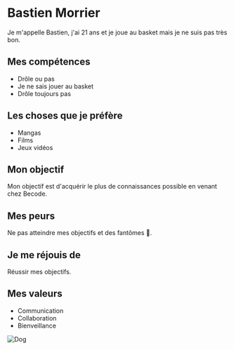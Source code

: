 # Bastien Morrier

Je m'appelle Bastien, j'ai 21 ans et je joue au basket mais je ne suis pas très bon.

## Mes compétences
- Drôle ou pas
- Je ne sais jouer au basket 
- Drôle toujours pas

## Les choses que je préfère
- Mangas
- Films
- Jeux vidéos

## Mon objectif
Mon objectif est d'acquérir le plus de connaissances possible en venant chez Becode.

## Mes peurs
Ne pas atteindre mes objectifs et des fantômes 👻.

## Je me réjouis de
Réussir mes objectifs.

## Mes valeurs
- Communication
- Collaboration
- Bienveillance

![Dog](https://i.giphy.com/media/v1.Y2lkPTc5MGI3NjExb3prajAxZnBicDZwdHV6MTJ4NWQ1dDBlc3Ryd29icHoyeWJta2c3dCZlcD12MV9pbnRlcm5hbF9naWZfYnlfaWQmY3Q9Zw/Z5xk7fGO5FjjTElnpT/giphy.gif)

